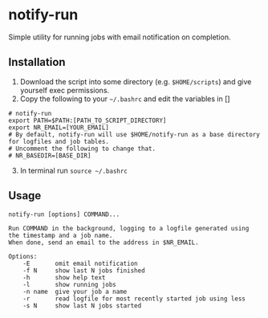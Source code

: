 # notify-run

Simple utility for running jobs with email notification on completion.

## Installation

1. Download the script into some directory (e.g. `$HOME/scripts`) and give yourself exec permissions.
2. Copy the following to your `~/.bashrc` and edit the variables in []

```
# notify-run
export PATH=$PATH:[PATH_TO_SCRIPT_DIRECTORY]
export NR_EMAIL=[YOUR_EMAIL]
# By default, notify-run will use $HOME/notify-run as a base directory for logfiles and job tables.
# Uncomment the following to change that.
# NR_BASEDIR=[BASE_DIR]
```

3. In terminal run `source ~/.bashrc`

## Usage
```
notify-run [options] COMMAND...

Run COMMAND in the background, logging to a logfile generated using the timestamp and a job name.
When done, send an email to the address in $NR_EMAIL.

Options:
    -E       omit email notification
    -f N     show last N jobs finished
    -h       show help text
    -l       show running jobs
    -n name  give your job a name
    -r       read logfile for most recently started job using less
    -s N     show last N jobs started
```
